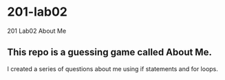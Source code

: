 # 201-lab02
201 Lab02 About Me

## This repo is a guessing game called About Me. 

I created a series of questions about me using if statements and for loops.